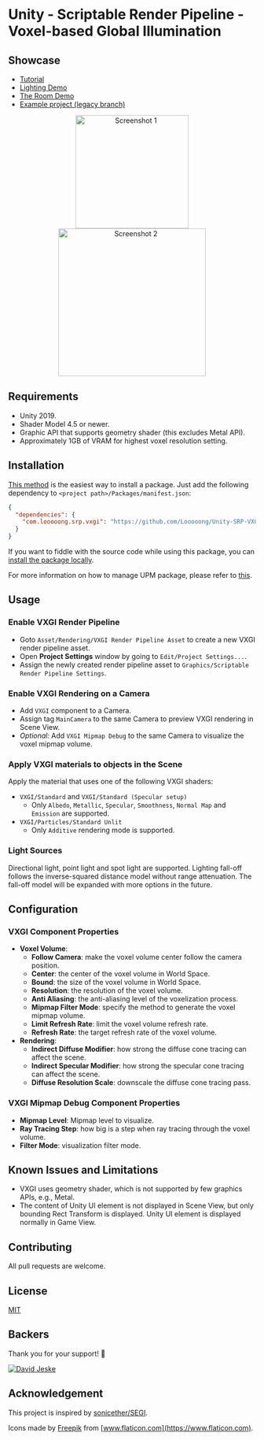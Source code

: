 # Unity - Scriptable Render Pipeline - Voxel-based Global Illumination

## Showcase

- [Tutorial](https://youtu.be/nACG_mtSUDo)
- [Lighting Demo](https://youtu.be/thsw3c0SDIw)
- [The Room Demo](https://youtu.be/cOHHuDeXhgw)
- [Example project (legacy branch)](https://github.com/Looooong/Unity-SRP-VXGI/tree/legacy)

<p align="center">
  <img src="Documentation~/Screenshots/1.jpg" alt="Screenshot 1" width="230" />
  <img src="Documentation~/Screenshots/2.jpg" alt="Screenshot 2" width="300" />
</p>

## Requirements

- Unity 2019.
- Shader Model 4.5 or newer.
- Graphic API that supports geometry shader (this excludes Metal API).
- Approximately 1GB of VRAM for highest voxel resolution setting.

## Installation

[This method](https://docs.unity3d.com/Manual/upm-ui-giturl.html) is the easiest way to install a package. Just add the following dependency to `<project path>/Packages/manifest.json`:

```json
{
  "dependencies": {
    "com.looooong.srp.vxgi": "https://github.com/Looooong/Unity-SRP-VXGI.git"
  }
}
```

If you want to fiddle with the source code while using this package, you can [install the package locally](https://docs.unity3d.com/Manual/upm-ui-local.html).

For more information on how to manage UPM package, please refer to [this](https://docs.unity3d.com/Manual/upm-ui-actions.html).

## Usage

### Enable VXGI Render Pipeline

+ Goto `Asset/Rendering/VXGI Render Pipeline Asset` to create a new VXGI render pipeline asset.
+ Open **Project Settings** window by going to `Edit/Project Settings...`.
+ Assign the newly created render pipeline asset to `Graphics/Scriptable Render Pipeline Settings`.

### Enable VXGI Rendering on a Camera

+ Add `VXGI` component to a Camera.
+ Assign tag `MainCamera` to the same Camera to preview VXGI rendering in Scene View.
+ *Optional:* Add `VXGI Mipmap Debug` to the same Camera to visualize the voxel mipmap volume.

### Apply VXGI materials to objects in the Scene

Apply the material that uses one of the following VXGI shaders:

+ `VXGI/Standard` and `VXGI/Standard (Specular setup)`
  + Only `Albedo`, `Metallic`, `Specular`, `Smoothness`, `Normal Map` and `Emission` are supported.
+ `VXGI/Particles/Standard Unlit`
  + Only `Additive` rendering mode is supported.

### Light Sources

Directional light, point light and spot light are supported. Lighting fall-off follows the inverse-squared distance model without range attenuation. The fall-off model will be expanded with more options in the future.

## Configuration

### VXGI Component Properties

+ **Voxel Volume**:
  + **Follow Camera**: make the voxel volume center follow the camera position.
  + **Center**: the center of the voxel volume in World Space.
  + **Bound**: the size of the voxel volume in World Space.
  + **Resolution**: the resolution of the voxel volume.
  + **Anti Aliasing**: the anti-aliasing level of the voxelization process.
  + **Mipmap Filter Mode**: specify the method to generate the voxel mipmap volume.
  + **Limit Refresh Rate**: limit the voxel volume refresh rate.
  + **Refresh Rate**: the target refresh rate of the voxel volume.
+ **Rendering**:
  + **Indirect Diffuse Modifier**: how strong the diffuse cone tracing can affect the scene.
  + **Indirect Specular Modifier**: how strong the specular cone tracing can affect the scene.
  + **Diffuse Resolution Scale**: downscale the diffuse cone tracing pass.

### VXGI Mipmap Debug Component Properties

+ **Mipmap Level**: Mipmap level to visualize.
+ **Ray Tracing Step**: how big is a step when ray tracing through the voxel volume.
+ **Filter Mode**: visualization filter mode.

## Known Issues and Limitations

+ VXGI uses geometry shader, which is not supported by few graphics APIs, e.g., Metal.
+ The content of Unity UI element is not displayed in Scene View, but only bounding Rect Transform is displayed. Unity UI element is displayed normally in Game View.

## Contributing

All pull requests are welcome.

## License

[MIT](LICENSE.md)

## Backers

Thank you for your support! :pray:

[![David Jeske](https://avatars3.githubusercontent.com/u/15093?s=128)](https://github.com/jeske)

## Acknowledgement

This project is inspired by [sonicether/SEGI](https://github.com/sonicether/SEGI).

Icons made by [Freepik](https://www.flaticon.com/authors/freepik) from [www.flaticon.com](https://www.flaticon.com).
